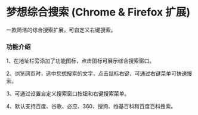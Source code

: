 # 梦想综合搜索 (Chrome & Firefox 扩展)
一款简洁的综合搜索扩展，可自定义右键搜索。

### 功能介绍
1、在地址栏旁添加了功能图标，点击图标可展示综合搜索窗口。

2、浏览网页时，选中您想搜索的文字，点击鼠标右键，可通过右键菜单可快速搜索。

3、可通过设置自定义搜索窗口按钮和右键搜索菜单。

4、默认支持百度、谷歌、必应、360、搜狗、维基百科和百度百科搜索。
